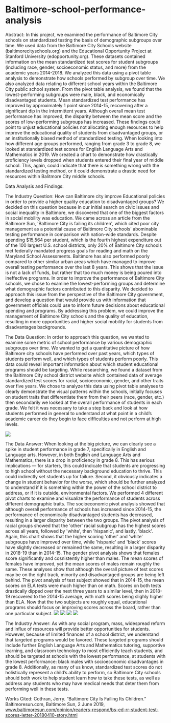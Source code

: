 # Baltimore-school-performance-analysis
Abstract: 
  In this project, we examined the performance of Baltimore City schools on standardized testing the basis of demographic subgroups over time. We used data from the Baltimore City Schools website (baltimorecityschools.org) and the Educational Opportunity Project at Stanford University (edopportunity.org). These datasets contained information on the mean standardized test scores for student subgroups (including race, gender, socioeconomic status, and more) from the academic years 2014-2018. We analyzed this data using a pivot table analysis to demonstrate how schools performed by subgroup over time. We also analyzed data relating to different school years within the Baltimore City public school system. From the pivot table analysis, we found that the lowest-performing subgroups were male, black, and economically disadvantaged students. Mean standardized test performance has improved by approximately 1 point since 2014-15, recovering after a significant dip in the intermittent years. Although overall mean test performance has improved, the disparity between the mean score and the scores of low-performing subgroups has increased. These findings could point to unjust educational policies not allocating enough resources to help improve the educational quality of students from disadvantaged groups, or an institutionally biased method of standardized testing. When looking into how different age groups performed, ranging from grade 3 to grade 8, we looked at standardized test scores for English Language Arts and Mathematics in 2019. We created a chart to demonstrate how drastically proficiency levels dropped when students entered their final year of middle school. This, again, could indicate that there is something wrong with the standardized testing method, or it could demonstrate a drastic need for resources within Balitmore City middle schools.

Data Analysis and Findings:

  The Industry Question: How can Baltimore city improve Educational policies in order to provide a higher quality education to disadvantaged groups? We decided on this question because in our initial search on civic issues and social inequality in Baltimore, we discovered that one of the biggest factors in social mobility was education. We came across an article from the Baltimore Sun, 'Baltimore City is failing its children', which cited poor city management as a potential cause of Baltimore City schools' abominable testing performance in comparison with nation-wide standards. Despite spending $15,564 per student, which is the fourth highest expenditure out of the 100 largest U.S. school districts, only 20% of Baltimore City schools met federally mandated progress goals for reading and math on the Maryland School Assessments. Baltimore has also performed poorly compared to other similar urban areas which have managed to improve overall testing performance over the last 8 years. This shows that the issue is not a lack of funds, but rather that too much money is being poured into ineffective programs. In order to improve the performance of Baltimore City schools, we chose to examine the lowest-performing groups and determine what demographic factors contributed to this disparity. We decided to approach this issue from the perspective of the Baltimore City government, and develop a question that would provide us with information that government officials could use to inform future decisions about educational spending and programs. By addressing this problem, we could improve the management of Baltimore City schools and the quality of education, resulting in more opportunities and higher social mobility for students from disadvantages backgrounds.
  
  The Data Question: 
  In order to approach this question, we wanted to examine some metric of school performance by various demographic subgroups over time. We wanted to get a quantitative picture of how Baltimore city schools have performed over past years, which types of students perform well, and which types of students perform poorly. This data could reveal important information about which student educational programs should be targeting. While researching, we found a dataset from the Baltimore City school district website which contained data of average standardized test scores for racial, socioeconomic, gender, and other traits over five years. We chose to analyze this data using pivot table analyses to clearly demonstrate the visual patterns within the schools, initially focuses on student traits that differentiate them from their peers (race, gender, etc.) then secondarily we looked at the overall performance of students in each grade. We felt it was necessary to take a step back and look at how students performed in general to understand at what point in a child’s academic career do they begin to face difficulties and not perform at high levels. 
  
   ![](https://github.com/katherinewilner/Baltimore-school-performance-analysis/blob/master/Screen%20Shot%202020-03-27%20at%207.14.09%20AM.png)
  
  The Data Answer: 
  When looking at the big picture, we can clearly see a spike in student performance in grade 7, specifically in English and Language arts. However, in both English and Language Arts and Mathematics, there is a drop in proficiency in grade 8. This has serious implications — for starters, this could indicate that students are progressing to high school without the necessary background education to thrive. This could indirectly set students up for failure. Second, it obviously indicates a change in student behavior for the worse, which should be further analyzed to understand if it is something within the power of the school district to address, or if it is outside, environmental factors.
  We performed 4 different pivot charts to examine and visualize the performance of students across different demographic traits. The socioeconomic pivot analysis showed that although overall performance of schools has increased since 2014-15, the performance of economically disadvantaged students has decreased, resulting in a larger disparity between the two groups. The pivot analysis of racial groups showed that the 'other' racial subgroup has the highest scores across all years, followed by 'white', then 'hispanic', and lastly, 'black'. Again, this chart shows that the higher scoring 'other' and 'white' subgroups have improved over time, while 'hispanic' and 'black' scores have slightly decreased or remained the same, resulting in a larger disparity in 2018-19 than in 2014-15. The gender pivot analysis shows that females score significantly and cosnistently higher than males. The mean scores of females have improved, yet the mean scores of males remain roughly the same. These analyses show that although the overall picture of test scores may be on the right track, minority and disadvantaged groups are being left behind. The pivot analysis of test subject showed that in 2014-15, the mean scores on ELA tests were much higher than on math. Scores on both tests drastically dipped over the next three years to a similar level, then in 2018-19 recovered to the 2014-15 average, with math scores being slighly higher than ELA. Now that the two subjects are roughly equal, educational programs should focus on improving scores across the board, rather than one particular subject.
  ![](https://github.com/Miya-herman/Baltimore-school-performance-analysis/blob/master/socioeconomic_pivotchart.png)
  ![](https://github.com/Miya-herman/Baltimore-school-performance-analysis/blob/master/race_pivotchart.png)
  ![](https://github.com/Miya-herman/Baltimore-school-performance-analysis/blob/master/gender_pivotchart.png)
  ![](https://github.com/Miya-herman/Baltimore-school-performance-analysis/blob/master/testcode_pivotchart.png)
  
  The Industry Answer: 
  As with any social program, mass, widespread reform and influx of resources will provide better opportunities for students. However, because of limited finances of a school district, we understand that targeted programs would be favored. These targeted programs should include further English Language Arts and Mathematics tutoring, supportive learning, and classroom technology to most efficiently teach students, and should be targeted at schools with the lowest performance, at students with the lowest performance: black males with socioeconomic disadvantages in grade 8. Additionally, as many of us know, standardized test scores do not holistically represent a child’s ability to perform, so Baltimore City schools should both work to help student learn how to take these tests, as well as address any students who may have medical needs that deter them from performing well in these tests.
  
  Works Cited:
  Cothran, Jerry. “Baltimore City Is Failing Its Children.” Baltimoresun.com, Baltimore Sun, 2 June 2019, www.baltimoresun.com/opinion/readers-respond/bs-ed-rr-student-test-scores-letter-20180410-story.html
